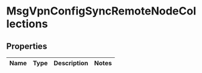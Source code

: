
# MsgVpnConfigSyncRemoteNodeCollections

## Properties
Name | Type | Description | Notes
------------ | ------------- | ------------- | -------------



